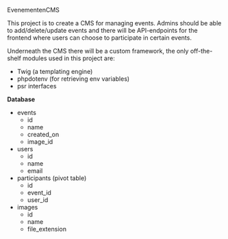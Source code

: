 EvenementenCMS

This project is to create a CMS for managing events. 
Admins should be able to add/delete/update events and there will
be API-endpoints for the frontend where users can choose to
participate in certain events.

Underneath the CMS there will be a custom framework, the only off-the-shelf
modules used in this project are:
- Twig (a templating engine)
- phpdotenv (for retrieving env variables)
- psr interfaces

**Database**

- events
  - id
  - name
  - created_on
  - image_id
- users
  - id
  - name
  - email
- participants (pivot table)
  - id
  - event_id
  - user_id
- images
  - id
  - name
  - file_extension